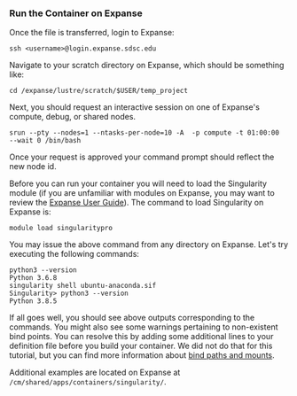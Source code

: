 ### Run the Container on Expanse

Once the file is transferred, login to Expanse:

    ssh <username>@login.expanse.sdsc.edu

Navigate to your scratch directory on Expanse, which should be something
like:

    cd /expanse/lustre/scratch/$USER/temp_project

Next, you should request an interactive session on one of Expanse\'s
compute, debug, or shared nodes.

    srun --pty --nodes=1 --ntasks-per-node=10 -A  -p compute -t 01:00:00  --wait 0 /bin/bash 

Once your request is approved your command prompt should reflect the new
node id.

Before you can run your container you will need to load the Singularity
module (if you are unfamiliar with modules on Expanse, you may want to
review the [Expanse User
Guide](https://www.sdsc.edu/support/user_guides/expanse.html)). The
command to load Singularity on Expanse is:

    module load singularitypro

You may issue the above command from any directory on Expanse. Let\'s
try executing the following commands:

    python3 --version
    Python 3.6.8
    singularity shell ubuntu-anaconda.sif 
    Singularity> python3 --version
    Python 3.8.5

If all goes well, you should see above outputs corresponding to the
commands. You might also see some warnings pertaining to non-existent
bind points. You can resolve this by adding some additional lines to
your definition file before you build your container. We did not do
that for this tutorial, but you can find more information about [bind
paths and
mounts](https://sylabs.io/guides/3.0/user-guide/bind_paths_and_mounts.html).

Additional examples are located on Expanse at
`/cm/shared/apps/containers/singularity/`.
